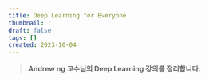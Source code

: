 ```yaml
---
title: Deep Learning for Everyone
thumbnail: ''
draft: false
tags: []
created: 2023-10-04
---
```



 > 
 > **Andrew ng 교수님의 Deep Learning 강의를 정리합니다.**
